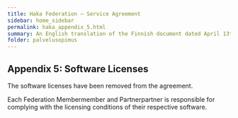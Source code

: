 ```yaml
---
title: Haka Federation – Service Agreement
sidebar: home_sidebar
permalink: haka_appendix_5.html
summary: An English translation of the Finnish document dated April 13th 2011
folder: palvelusopimus
---
```


## Appendix 5:  Software Licenses

The software licenses have been removed from the agreement.

Each Federation Membermember and Partnerpartner is responsible for complying with the licensing conditions of their respective software.
